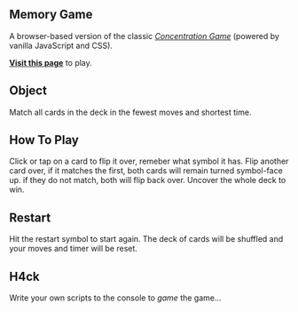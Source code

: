 ## Memory Game

A browser-based version of the classic *[Concentration Game](https://en.wikipedia.org/wiki/Concentration_(game))* (powered by vanilla JavaScript and CSS).

**[Visit this page](https://stasiulek.github.io/memory-game/)** to play.

## Object

Match all cards in the deck in the fewest moves and shortest time.

## How To Play

Click or tap on a card to flip it over, remeber what symbol it has. Flip another card over, if it matches the first, both cards will remain turned symbol-face up. if they do not match, both will flip back over. Uncover the whole deck to win.

## Restart

Hit the restart symbol to start again. The deck of cards will be shuffled and your moves and timer will be reset.

## H4ck

Write your own scripts to the console to <em>game</em> the game...


